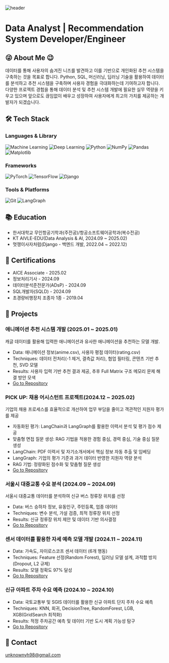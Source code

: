 ![header](https://capsule-render.vercel.app/api?type=waving&color=gradient&height=300&section=header&text=Welcome%20to%20Yonghun%20GitHub&fontSize=50)

# Data Analyst | Recommendation System Developer/Engineer


## 😜 About Me 😉
데이터를 통해 사용자의 숨겨진 니즈를 발견하고 이를 기반으로 개인화된 추천 시스템을 구축하는 것을 목표로 합니다. Python, SQL, 머신러닝, 딥러닝 기술을 활용하여 데이터를 분석하고 추천 시스템을 구축하며 사용자 경험을 극대화하는데 기여하고자 합니다. 다양한 프로젝트 경험을 통해 데이터 분석 및 추천 시스템 개발에 필요한 실무 역량을 키우고 있으며 앞으로도 끊임없이 배우고 성장하여 사용자에게 최고의 가치를 제공하는 개발자가 되겠습니다.

## 🛠 Tech Stack
### Languages & Library
![Machine Learning](https://img.shields.io/badge/Machine%20Learning-brightgreen)
![Deep Learning](https://img.shields.io/badge/Deep%20Learning-blue)
![Python](https://img.shields.io/badge/Python-3776AB?style=flat-square&logo=Python&logoColor=white)
![NumPy](https://img.shields.io/badge/NumPy-013243?style=flat-square&logo=NumPy&logoColor=white)
![Pandas](https://img.shields.io/badge/Pandas-150458?style=flat-square&logo=Pandas&logoColor=white)
![Matplotlib](https://img.shields.io/badge/Matplotlib-0078D4?style=flat-square&logo=Matplotlib&logoColor=white)

### Frameworks
![PyTorch](https://img.shields.io/badge/PyTorch-EE4C2C?style=flat-square&logo=PyTorch&logoColor=white)
![TensorFlow](https://img.shields.io/badge/TensorFlow-FF6F00?style=flat-square&logo=TensorFlow&logoColor=white)
![Django](https://img.shields.io/badge/Django-092E20?style=flat-square&logo=Django&logoColor=white)

### Tools & Platforms
![Git](https://img.shields.io/badge/Git-F05032?style=flat-square&logo=git&logoColor=white)
![LangGraph](https://img.shields.io/badge/LangGraph-000000?style=flat-square&logo=LangGraph&logoColor=white)

## 📚 Education
- 한서대학교 무인항공기학과(주전공)/항공소프트웨어공학과(복수전공)
- KT AIVLE-EDU(Data Analysis & AI, 2024.09 ~ 2025.02)
- 멋쟁이사자처럼(Django - 백엔드 개발, 2022.04 ~ 2022.12)

## 🪪 Certifications
- AICE Associate - 2025.02
- 정보처리기사 - 2024.09
- 데이터분석준전문가(ADsP) - 2024.09
- SQL개발자(SQLD) - 2024.09
- 초경량비행장치 조종자 1종 - 2019.04

## 👀 Projects
### 애니메이션 추천 시스템 개발 (2025.01 ~ 2025.01)
캐글 데이터를 활용해 입력한 애니메이션과 유사한 애니메이션을 추천하는 모델 개발.
- Data: 애니메이션 정보(anime.csv), 사용자 평점 데이터(rating.csv)
- Techniques: 데이터 전처리(-1 제거, 결측값 처리), 협업 필터링, 콘텐츠 기반 추천, SVD 모델
- Results: 사용자 입력 기반 추천 결과 제공, 추후 Full Matrix 구조 메모리 문제 해결 방안 모색
- [Go to Repository](https://github.com/Syonghun98/Animation_Recommendation_System)

### PICK UP: 채용 어시스턴트 프로젝트(2024.12 ~ 2025.02)
기업의 채용 프로세스를 효율적으로 개선하여 업무 부담을 줄이고 객관적인 지원자 평가를 제공
- 자동화된 평가: LangChain과 LangGraph를 활용한 이력서 분석 및 평가 점수 제공
- 맞춤형 면접 질문 생성: RAG 기법을 적용한 경험 중심, 경력 중심, 기술 중심 질문 생성
- LangChain: PDF 이력서 및 자기소개서에서 핵심 정보 자동 추출 및 임베딩
- LangGraph: 기업의 평가 기준과 과거 데이터 반영한 지원자 역량 분석
- RAG 기법: 정량화된 점수화 및 맞춤형 질문 생성
- [Go to Repository](https://github.com/Aivle08)

### 서울시 대중교통 수요 분석 (2024.09 ~ 2024.09)
서울시 대중교통 데이터를 분석하여 신규 버스 정류장 위치를 선정
- Data: 버스 승하차 정보, 유동인구, 주민등록, 업종 데이터
- Techniques: 변수 분석, 가설 검증, 최적 정류장 위치 선정
- Results: 신규 정류장 위치 제안 및 데이터 기반 의사결정
- [Go to Repository](https://github.com/Syonghun98/KT_Aivle_School_Project)
  
### 센서 데이터를 활용한 자세 예측 모델 개발 (2024.11 ~ 2024.11)
- Data: 가속도, 자이로스코프 센서 데이터 (6개 행동)
- Techniques: Feature 선정(Random Forest), 딥러닝 모델 설계, 과적합 방지(Dropout, L2 규제)
- Results: 모델 정확도 97% 달성
- [Go to Repository](https://github.com/Syonghun98/KT_Aivle_School_Project)

### 신규 아파트 주차 수요 예측 (2024.10 ~ 2024.10)
- Data: 국토교통부 및 SGIS 데이터를 활용한 신규 아파트 단지 주차 수요 예측
- Techniques: KNN, 회귀, DecisionTree, RandomForest, LGB, XGB(GridSearch 최적화)
- Results: 적정 주차공간 예측 및 데이터 기반 도시 계획 가능성 탐구
- [Go to Repository](https://github.com/Syonghun98/KT_Aivle_School_Project)

## 📧 Contact
unknownyh98@gmail.com
